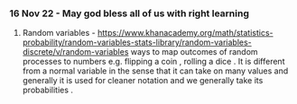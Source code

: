 ### 16 Nov 22 - May god bless all of us with right learning ###
1. Random variables - https://www.khanacademy.org/math/statistics-probability/random-variables-stats-library/random-variables-discrete/v/random-variables
  ways to map outcomes of random processes to numbers e.g. flipping a coin , rolling a dice .  It is different from a normal variable in the sense that it can take on many values and generally it is used for cleaner notation and we generally take its probabilities . 
  
